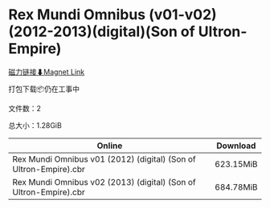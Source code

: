 # Rex Mundi Omnibus (v01-v02)(2012-2013)(digital)(Son of Ultron-Empire)

[磁力链接⬇Magnet Link](magnet:?xt=urn:btih:5be88c463fc3bacb473ccf38bb9f843888a39b04&dn=Rex%20Mundi%20Omnibus%20%28v01-v02%29%282012-2013%29%28digital%29%28Son%20of%20Ultron-Empire%29)

打包下载📦仍在工事中

文件数：2

总大小：1.28GiB

Online | Download
--- | ---
Rex Mundi Omnibus v01 (2012) (digital) (Son of Ultron-Empire).cbr | 623.15MiB
Rex Mundi Omnibus v02 (2013) (digital) (Son of Ultron-Empire).cbr | 684.78MiB